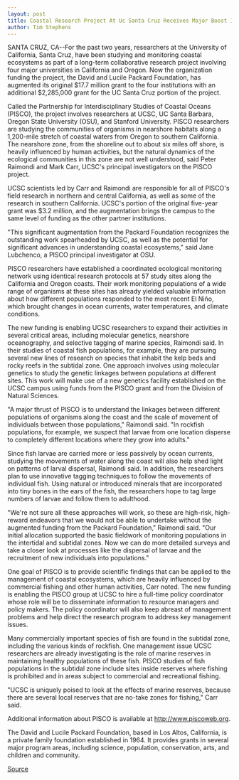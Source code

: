 ```yaml
---
layout: post
title: Coastal Research Project At Uc Santa Cruz Receives Major Boost In Funding
author: Tim Stephens
---
```


SANTA CRUZ, CA--For the past two years, researchers at the University of California, Santa Cruz, have been studying and monitoring coastal ecosystems as part of a long-term collaborative research project involving four major universities in California and Oregon. Now the organization funding the project, the David and Lucile Packard Foundation, has augmented its original $17.7 million grant to the four institutions with an additional $2,285,000 grant for the UC Santa Cruz portion of the project.

Called the Partnership for Interdisciplinary Studies of Coastal Oceans (PISCO), the project involves researchers at UCSC, UC Santa Barbara, Oregon State University (OSU), and Stanford University. PISCO researchers are studying the communities of organisms in nearshore habitats along a 1,200-mile stretch of coastal waters from Oregon to southern California. The nearshore zone, from the shoreline out to about six miles off shore, is heavily influenced by human activities, but the natural dynamics of the ecological communities in this zone are not well understood, said Peter Raimondi and Mark Carr, UCSC's principal investigators on the PISCO project.

UCSC scientists led by Carr and Raimondi are responsible for all of PISCO's field research in northern and central California, as well as some of the research in southern California. UCSC's portion of the original five-year grant was $3.2 million, and the augmentation brings the campus to the same level of funding as the other partner institutions.

"This significant augmentation from the Packard Foundation recognizes the outstanding work spearheaded by UCSC, as well as the potential for significant advances in understanding coastal ecosystems," said Jane Lubchenco, a PISCO principal investigator at OSU.

PISCO researchers have established a coordinated ecological monitoring network using identical research protocols at 57 study sites along the California and Oregon coasts. Their work monitoring populations of a wide range of organisms at these sites has already yielded valuable information about how different populations responded to the most recent El Niño, which brought changes in ocean currents, water temperatures, and climate conditions.

The new funding is enabling UCSC researchers to expand their activities in several critical areas, including molecular genetics, nearshore oceanography, and selective tagging of marine species, Raimondi said. In their studies of coastal fish populations, for example, they are pursuing several new lines of research on species that inhabit the kelp beds and rocky reefs in the subtidal zone. One approach involves using molecular genetics to study the genetic linkages between populations at different sites. This work will make use of a new genetics facility established on the UCSC campus using funds from the PISCO grant and from the Division of Natural Sciences.

"A major thrust of PISCO is to understand the linkages between different populations of organisms along the coast and the scale of movement of individuals between those populations," Raimondi said. "In rockfish populations, for example, we suspect that larvae from one location disperse to completely different locations where they grow into adults."

Since fish larvae are carried more or less passively by ocean currents, studying the movements of water along the coast will also help shed light on patterns of larval dispersal, Raimondi said. In addition, the researchers plan to use innovative tagging techniques to follow the movements of individual fish. Using natural or introduced minerals that are incorporated into tiny bones in the ears of the fish, the researchers hope to tag large numbers of larvae and follow them to adulthood.

"We're not sure all these approaches will work, so these are high-risk, high-reward endeavors that we would not be able to undertake without the augmented funding from the Packard Foundation," Raimondi said. "Our initial allocation supported the basic fieldwork of monitoring populations in the intertidal and subtidal zones. Now we can do more detailed surveys and take a closer look at processes like the dispersal of larvae and the recruitment of new individuals into populations."

One goal of PISCO is to provide scientific findings that can be applied to the management of coastal ecosystems, which are heavily influenced by commercial fishing and other human activities, Carr noted. The new funding is enabling the PISCO group at UCSC to hire a full-time policy coordinator whose role will be to disseminate information to resource managers and policy makers. The policy coordinator will also keep abreast of management problems and help direct the research program to address key management issues.

Many commercially important species of fish are found in the subtidal zone, including the various kinds of rockfish. One management issue UCSC researchers are already investigating is the role of marine reserves in maintaining healthy populations of these fish. PISCO studies of fish populations in the subtidal zone include sites inside reserves where fishing is prohibited and in areas subject to commercial and recreational fishing.

"UCSC is uniquely poised to look at the effects of marine reserves, because there are several local reserves that are no-take zones for fishing," Carr said.

Additional information about PISCO is available at <http://www.piscoweb.org>.

The David and Lucile Packard Foundation, based in Los Altos, California, is a private family foundation established in 1964. It provides grants in several major program areas, including science, population, conservation, arts, and children and community.

[Source](http://www1.ucsc.edu/news_events/press_releases/archive/00-01/04-01/pisco.html "Permalink to Feminist scholar to lecture March 5")
